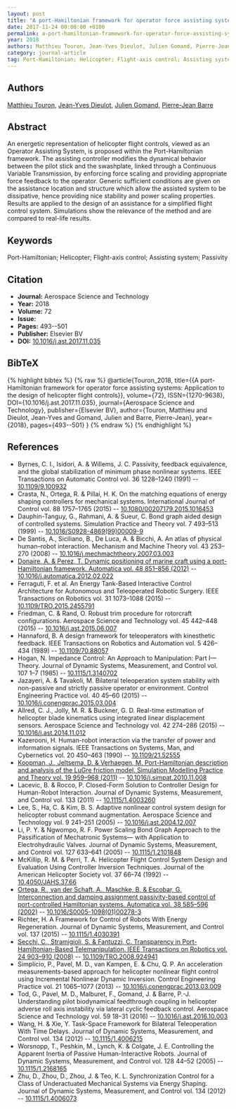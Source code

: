 ```yaml
---
layout: post
title: "A port-Hamiltonian framework for operator force assisting systems: Application to the design of helicopter flight controls"
date: 2017-11-24 00:00:00 +0100
permalink: a-port-hamiltonian-framework-for-operator-force-assisting-systems-application-to-the-design-of-helicopter-flight-controls
year: 2018
authors: Matthieu Touron, Jean-Yves Dieulot, Julien Gomand, Pierre-Jean Barre
category: journal-article
tag: Port-Hamiltonian; Helicopter; Flight-axis control; Assisting system; Passivity
---
```

 
## Authors
[Matthieu Touron](authors/matthieu-touron), [Jean-Yves Dieulot](authors/jean-yves-dieulot), [Julien Gomand](authors/julien-gomand), [Pierre-Jean Barre](authors/pierre-jean-barre)
 
## Abstract
An energetic representation of helicopter flight controls, viewed as an Operator Assisting System, is proposed within the Port-Hamiltonian framework. The assisting controller modifies the dynamical behavior between the pilot stick and the swashplate, linked through a Continuous Variable Transmission, by enforcing force scaling and providing appropriate force feedback to the operator. Generic sufficient conditions are given on the assistance location and structure which allow the assisted system to be dissipative, hence providing nice stability and power scaling properties. Results are applied to the design of an assistance for a simplified flight control system. Simulations show the relevance of the method and are compared to real-life results.
 
## Keywords
Port-Hamiltonian; Helicopter; Flight-axis control; Assisting system; Passivity
 
## Citation
- **Journal:** Aerospace Science and Technology
- **Year:** 2018
- **Volume:** 72
- **Issue:** 
- **Pages:** 493--501
- **Publisher:** Elsevier BV
- **DOI:** [10.1016/j.ast.2017.11.035](https://doi.org/10.1016/j.ast.2017.11.035)
 
## BibTeX
{% highlight bibtex %}
{% raw %}
@article{Touron_2018,
  title={{A port-Hamiltonian framework for operator force assisting systems: Application to the design of helicopter flight controls}},
  volume={72},
  ISSN={1270-9638},
  DOI={10.1016/j.ast.2017.11.035},
  journal={Aerospace Science and Technology},
  publisher={Elsevier BV},
  author={Touron, Matthieu and Dieulot, Jean-Yves and Gomand, Julien and Barre, Pierre-Jean},
  year={2018},
  pages={493--501}
}
{% endraw %}
{% endhighlight %}
 
## References
- Byrnes, C. I., Isidori, A. & Willems, J. C. Passivity, feedback equivalence, and the global stabilization of minimum phase nonlinear systems. IEEE Transactions on Automatic Control vol. 36 1228–1240 (1991) -- [10.1109/9.100932](https://doi.org/10.1109/9.100932)
- Crasta, N., Ortega, R. & Pillai, H. K. On the matching equations of energy shaping controllers for mechanical systems. International Journal of Control vol. 88 1757–1765 (2015) -- [10.1080/00207179.2015.1016453](https://doi.org/10.1080/00207179.2015.1016453)
- Dauphin-Tanguy, G., Rahmani, A. & Sueur, C. Bond graph aided design of controlled systems. Simulation Practice and Theory vol. 7 493–513 (1999) -- [10.1016/S0928-4869(99)00009-9](https://doi.org/10.1016/S0928-4869(99)00009-9)
- De Santis, A., Siciliano, B., De Luca, A. & Bicchi, A. An atlas of physical human–robot interaction. Mechanism and Machine Theory vol. 43 253–270 (2008) -- [10.1016/j.mechmachtheory.2007.03.003](https://doi.org/10.1016/j.mechmachtheory.2007.03.003)
- [Donaire, A. & Perez, T. Dynamic positioning of marine craft using a port-Hamiltonian framework. Automatica vol. 48 851–856 (2012)](dynamic-positioning-of-marine-craft-using-a-port-hamiltonian-framework) -- [10.1016/j.automatica.2012.02.022](https://doi.org/10.1016/j.automatica.2012.02.022)
- Ferraguti, F. et al. An Energy Tank-Based Interactive Control Architecture for Autonomous and Teleoperated Robotic Surgery. IEEE Transactions on Robotics vol. 31 1073–1088 (2015) -- [10.1109/TRO.2015.2455791](https://doi.org/10.1109/TRO.2015.2455791)
- Friedman, C. & Rand, O. Robust trim procedure for rotorcraft configurations. Aerospace Science and Technology vol. 45 442–448 (2015) -- [10.1016/j.ast.2015.06.007](https://doi.org/10.1016/j.ast.2015.06.007)
- Hannaford, B. A design framework for teleoperators with kinesthetic feedback. IEEE Transactions on Robotics and Automation vol. 5 426–434 (1989) -- [10.1109/70.88057](https://doi.org/10.1109/70.88057)
- Hogan, N. Impedance Control: An Approach to Manipulation: Part I—Theory. Journal of Dynamic Systems, Measurement, and Control vol. 107 1–7 (1985) -- [10.1115/1.3140702](https://doi.org/10.1115/1.3140702)
- Jazayeri, A. & Tavakoli, M. Bilateral teleoperation system stability with non-passive and strictly passive operator or environment. Control Engineering Practice vol. 40 45–60 (2015) -- [10.1016/j.conengprac.2015.03.004](https://doi.org/10.1016/j.conengprac.2015.03.004)
- Allred, C. J., Jolly, M. R. & Buckner, G. D. Real-time estimation of helicopter blade kinematics using integrated linear displacement sensors. Aerospace Science and Technology vol. 42 274–286 (2015) -- [10.1016/j.ast.2014.11.012](https://doi.org/10.1016/j.ast.2014.11.012)
- Kazerooni, H. Human-robot interaction via the transfer of power and information signals. IEEE Transactions on Systems, Man, and Cybernetics vol. 20 450–463 (1990) -- [10.1109/21.52555](https://doi.org/10.1109/21.52555)
- [Koopman, J., Jeltsema, D. & Verhaegen, M. Port-Hamiltonian description and analysis of the LuGre friction model. Simulation Modelling Practice and Theory vol. 19 959–968 (2011)](port-hamiltonian-description-and-analysis-of-the-lugre-friction-model) -- [10.1016/j.simpat.2010.11.008](https://doi.org/10.1016/j.simpat.2010.11.008)
- Lacevic, B. & Rocco, P. Closed-Form Solution to Controller Design for Human-Robot Interaction. Journal of Dynamic Systems, Measurement, and Control vol. 133 (2011) -- [10.1115/1.4003260](https://doi.org/10.1115/1.4003260)
- Lee, S., Ha, C. & Kim, B. S. Adaptive nonlinear control system design for helicopter robust command augmentation. Aerospace Science and Technology vol. 9 241–251 (2005) -- [10.1016/j.ast.2004.12.007](https://doi.org/10.1016/j.ast.2004.12.007)
- Li, P. Y. & Ngwompo, R. F. Power Scaling Bond Graph Approach to the Passification of Mechatronic Systems— with Application to Electrohydraulic Valves. Journal of Dynamic Systems, Measurement, and Control vol. 127 633–641 (2005) -- [10.1115/1.2101848](https://doi.org/10.1115/1.2101848)
- McKillip, R. M. & Perri, T. A. Helicopter Flight Control System Design and Evaluation Using Controller Inversion Techniques. Journal of the American Helicopter Society vol. 37 66–74 (1992) -- [10.4050/JAHS.37.66](https://doi.org/10.4050/JAHS.37.66)
- [Ortega, R., van der Schaft, A., Maschke, B. & Escobar, G. Interconnection and damping assignment passivity-based control of port-controlled Hamiltonian systems. Automatica vol. 38 585–596 (2002)](interconnection-and-damping-assignment-passivity-based-control-of-port-controlled-hamiltonian-systems) -- [10.1016/S0005-1098(01)00278-3](https://doi.org/10.1016/S0005-1098(01)00278-3)
- Richter, H. A Framework for Control of Robots With Energy Regeneration. Journal of Dynamic Systems, Measurement, and Control vol. 137 (2015) -- [10.1115/1.4030391](https://doi.org/10.1115/1.4030391)
- [Secchi, C., Stramigioli, S. & Fantuzzi, C. Transparency in Port-Hamiltonian-Based Telemanipulation. IEEE Transactions on Robotics vol. 24 903–910 (2008)](transparency-in-port-hamiltonian-based-telemanipulation) -- [10.1109/TRO.2008.924941](https://doi.org/10.1109/TRO.2008.924941)
- Simplício, P., Pavel, M. D., van Kampen, E. & Chu, Q. P. An acceleration measurements-based approach for helicopter nonlinear flight control using Incremental Nonlinear Dynamic Inversion. Control Engineering Practice vol. 21 1065–1077 (2013) -- [10.1016/j.conengprac.2013.03.009](https://doi.org/10.1016/j.conengprac.2013.03.009)
- Tod, G., Pavel, M. D., Malburet, F., Gomand, J. & Barre, P.-J. Understanding pilot biodynamical feedthrough coupling in helicopter adverse roll axis instability via lateral cyclic feedback control. Aerospace Science and Technology vol. 59 18–31 (2016) -- [10.1016/j.ast.2016.10.003](https://doi.org/10.1016/j.ast.2016.10.003)
- Wang, H. & Xie, Y. Task-Space Framework for Bilateral Teleoperation With Time Delays. Journal of Dynamic Systems, Measurement, and Control vol. 134 (2012) -- [10.1115/1.4006215](https://doi.org/10.1115/1.4006215)
- Worsnopp, T., Peshkin, M., Lynch, K. & Colgate, J. E. Controlling the Apparent Inertia of Passive Human-Interactive Robots. Journal of Dynamic Systems, Measurement, and Control vol. 128 44–52 (2005) -- [10.1115/1.2168165](https://doi.org/10.1115/1.2168165)
- Zhu, D., Zhou, D., Zhou, J. & Teo, K. L. Synchronization Control for a Class of Underactuated Mechanical Systems via Energy Shaping. Journal of Dynamic Systems, Measurement, and Control vol. 134 (2012) -- [10.1115/1.4006073](https://doi.org/10.1115/1.4006073)

